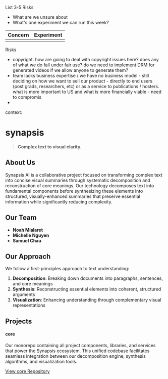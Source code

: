 List 3-5 Risks
- What are we unsure about
- What's one experiment we can run this week?


| Concern | Experiment |
| ------- | ---------- |
|         |            |
Risks
- copyright. how are going to deal with copyright issues here? does any of what we do fall under fair use? do we need to implement DRM for generated videos if we allow anyone to generate them?
- team lacks business expertise / we have no business model - still deciding on how we want to sell our product - directly to end users (post grads, researchers, etc) or as a service to publications / hosters. what is more important to US and what is more financially viable - need to compromis
- 


context:
# synapsis

[](https://github.com/SynapsisAI#synapsis)

> **Complex text to visual clarity.**

## About Us

[](https://github.com/SynapsisAI#about-us)

Synapsis AI is a collaborative project focused on transforming complex text into concise visual summaries through systematic decomposition and reconstruction of core meanings. Our technology decomposes text into fundamental components before synthesizing these elements into structured, visually-enhanced summaries that preserve essential information while significantly reducing complexity.

## Our Team

[](https://github.com/SynapsisAI#our-team)

- **Noah Mialaret**
- **Michelle Nguyen**
- **Samuel Chau**

## Our Approach

[](https://github.com/SynapsisAI#our-approach)

We follow a first-principles approach to text understanding:

1. **Decomposition**: Breaking down documents into paragraphs, sentences, and core meanings
2. **Synthesis**: Reconstructing essential elements into coherent, structured arguments
3. **Visualization**: Enhancing understanding through complementary visual representations

## Projects

[](https://github.com/SynapsisAI#projects)

#### core

[](https://github.com/SynapsisAI#core)

Our monorepo containing all project components, libraries, and services that power the Synapsis ecosystem. This unified codebase facilitates seamless integration between our decomposition engine, synthesis algorithms, and visualization tools.

[View core Repository](https://github.com/SynapsisAI/core)